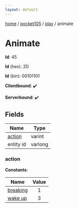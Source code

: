 ```yaml
---
layout: default
---
```


[home](/)  /  [pocket105](/protocol/pocket105)  /  [play](/protocol/pocket105/play)  /  animate

# Animate

**Id**: 45

**Id** (hex): 2D

**Id** (bin): 00101101

**Clientbound**: ✔️

**Serverbound**: ✔️

## Fields

Name | Type
---|---
[action](#action) | varint
entity id | varlong

### action

**Constants**:

Name | Value
---|:---:
[breaking](action_breaking) | 1
[wake up](action_wake-up) | 3

